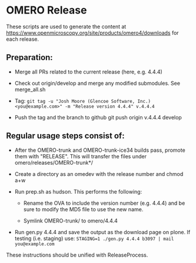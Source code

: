 OMERO Release
=============

These scripts are used to generate the content at
https://www.openmicroscopy.org/site/products/omero4/downloads
for each release.

Preparation:
------------

  * Merge all PRs related to the current release
    (here, e.g. 4.4.4)

  * Check out origin/develop and merge any modified
    submodules. See merge_all.sh

  * Tag: ``git tag -u "Josh Moore (Glencoe Software, Inc.) <you@example.com>" -m "Release version 4.4.4" v.4.4.4``

  * Push the tag and the branch to github
    git push origin v.4.4.4 develop

Regular usage steps consist of:
-------------------------------

  * After the OMERO-trunk and OMERO-trunk-ice34
    builds pass, promote them with "RELEASE".
    This will transfer the files under
    omero/releases/OMERO-trunk*/<BUILDNUMBER>

  * Create a directory as an omedev with the
    release number and chmod a+w

  * Run prep.sh as hudson. This performs the following:

     - Rename the OVA to include the version number
         (e.g. 4.4.4) and be sure to modify the MD5
         file to use the new name.

     - Symlink OMERO-trunk/<BUILDNUMBER> to
         omero/4.4.4

  * Run gen.py 4.4.4 <BUILDNUMBER> and save
    the output as the download page on plone.
    If testing (i.e. staging) use:
    ``STAGING=1 ./gen.py 4.4.4 b3097 | mail you@example.com``

These instructions should be unified with ReleaseProcess.
